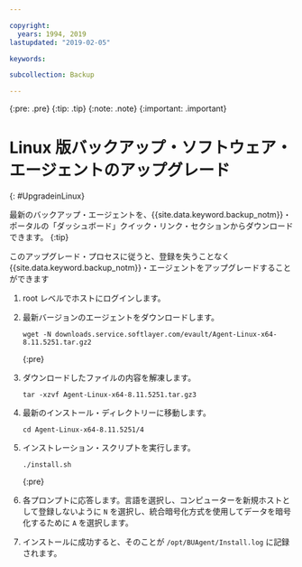 ```yaml
---

copyright:
  years: 1994, 2019
lastupdated: "2019-02-05"

keywords:

subcollection: Backup

---
```

{:pre: .pre}
{:tip: .tip}
{:note: .note}
{:important: .important}

# Linux 版バックアップ・ソフトウェア・エージェントのアップグレード
{: #UpgradeinLinux}

最新のバックアップ・エージェントを、{{site.data.keyword.backup_notm}}・ポータルの「ダッシュボード」クイック・リンク・セクションからダウンロードできます。
{:tip}

このアップグレード・プロセスに従うと、登録を失うことなく {{site.data.keyword.backup_notm}}・エージェントをアップグレードすることができます

1. root レベルでホストにログインします。
2. 最新バージョンのエージェントをダウンロードします。
   ```
   wget -N downloads.service.softlayer.com/evault/Agent-Linux-x64-8.11.5251.tar.gz2
   ```
   {:pre}

3. ダウンロードしたファイルの内容を解凍します。

   ```
   tar -xzvf Agent-Linux-x64-8.11.5251.tar.gz3
   ```
4. 最新のインストール・ディレクトリーに移動します。
   ```
   cd Agent-Linux-x64-8.11.5251/4
   ```

5. インストレーション・スクリプトを実行します。
   ```
   ./install.sh
   ```
   {:pre}

6. 各プロンプトに応答します。言語を選択し、コンピューターを新規ホストとして登録しないように `N` を選択し、統合暗号化方式を使用してデータを暗号化するために `A` を選択します。

7. インストールに成功すると、そのことが `/opt/BUAgent/Install.log` に記録されます。
